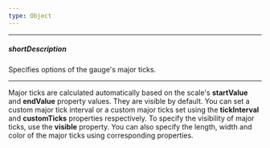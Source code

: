 ```yaml
---
type: Object
---
```

---
##### shortDescription
Specifies options of the gauge's major ticks.

---
<p>Major ticks are calculated automatically based on the scale's <b>startValue</b> and <b>endValue</b> property values. They are visible by default. You can set a custom major tick interval or a custom major ticks set using the <b>tickInterval</b> and <b>customTicks</b> properties respectively. To specify the visibility of major ticks, use the <b>visible</b> property. You can also specify the length, width and color of the major ticks using corresponding properties.</p>